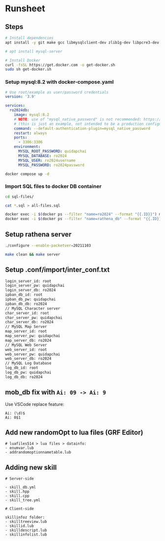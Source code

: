 # Runsheet

## Steps

```sh
# Install dependencies
apt install -y git make gcc libmysqlclient-dev zlib1g-dev libpcre3-dev build-essential mysql-client

# apt install mysql-server

# Install Docker
curl -fsSL https://get.docker.com -o get-docker.sh
sudo sh get-docker.sh
```

### Setup mysql:8.2 with docker-compose.yaml

```yaml
# Use root/example as user/password credentials
version: '3.9'

services:
  ro2024db:
    image: mysql:8.2
    # NOTE: use of "mysql_native_password" is not recommended: https://dev.mysql.com/doc/refman/8.0/en/upgrading-from-previous-series.html#upgrade-caching-sha2-password
    # (this is just an example, not intended to be a production configuration)
    command: --default-authentication-plugin=mysql_native_password
    restart: always
    ports:
      - 3306:3306
    environment:
      MYSQL_ROOT_PASSWORD: quidapchai
      MYSQL_DATABASE: ro2024
      MYSQL_USER: ro2024username
      MYSQL_PASSWORD: ro2024password
```
```bash
docker compose up -d
```

### Import SQL files to docker DB container

```bash
cd sql-files/

cat *.sql > all-files.sql

docker exec -i $(docker ps --filter "name=ro2024" --format "{{.ID}}") mysql -p'quidapchai' ro2024 < all-files.sql
docker exec -i $(docker ps --filter "name=rathena_db" --format "{{.ID}}") mysql -p'quidapchai' ro2024 < tbro_custom_1.sql
```

## Setup rathena server

```bash
./configure --enable-packetver=20211103

make clean && make server
```

## Setup .conf/import/inter_conf.txt

```txt
login_server_id: root
login_server_pw: quidapchai
login_server_db: ro2024
ipban_db_id: root
ipban_db_pw: quidapchai
ipban_db_db: ro2024
// MySQL Character server
char_server_id: root
char_server_pw: quidapchai
char_server_db: ro2024
// MySQL Map Server
map_server_id: root
map_server_pw: quidapchai
map_server_db: ro2024
// MySQL Web Server
web_server_id: root
web_server_pw: quidapchai
web_server_db: ro2024
// MySQL Log Database
log_db_id: root
log_db_pw: quidapchai
log_db_db: ro2024
```


## mob_db fix with `Ai: 09 -> Ai: 9`

Use VSCode replace feature:

```
Ai: (\d)$
Ai: 0$1
```

## Add new randomOpt to lua files (GRF Editor)

```
# luafiles514 > lua files > datainfo:
- enumvar.lub
- addrandomoptionnametable.lub
```

## Adding new skill

```
# Server-side

- skill_db.yml
- skill.hpp
- skill.cpp
- skill_tree.yml
```

```
# Client-side

skillinfoz folder:
- skilltreeview.lub
- skillid.lub
- skilldescript.lub
- skillinfolist.lub
```
